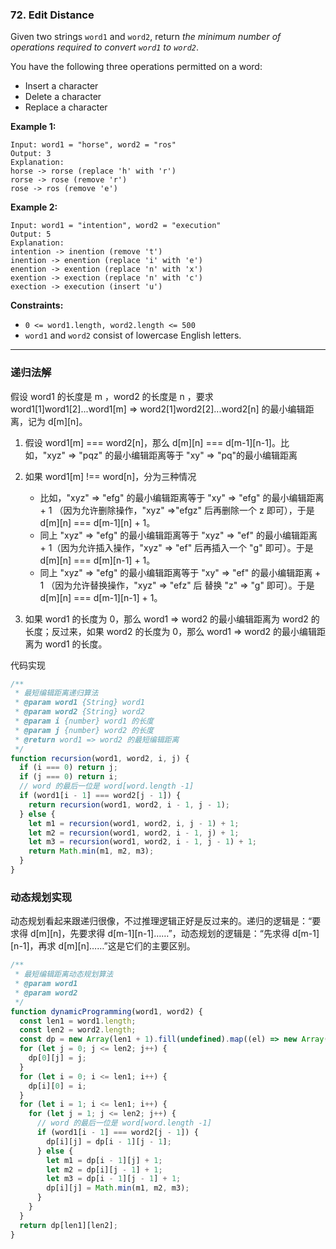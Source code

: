 ### 72. Edit Distance

Given two strings `word1` and `word2`, return *the minimum number of operations required to convert `word1` to `word2`*.

You have the following three operations permitted on a word:

- Insert a character
- Delete a character
- Replace a character

 

**Example 1:**

```
Input: word1 = "horse", word2 = "ros"
Output: 3
Explanation: 
horse -> rorse (replace 'h' with 'r')
rorse -> rose (remove 'r')
rose -> ros (remove 'e')
```

**Example 2:**

```
Input: word1 = "intention", word2 = "execution"
Output: 5
Explanation: 
intention -> inention (remove 't')
inention -> enention (replace 'i' with 'e')
enention -> exention (replace 'n' with 'x')
exention -> exection (replace 'n' with 'c')
exection -> execution (insert 'u')
```

 

**Constraints:**

- `0 <= word1.length, word2.length <= 500`
- `word1` and `word2` consist of lowercase English letters.



---



### 递归法解

假设 word1 的长度是 m ，word2 的长度是 n ，要求 word1[1]word1[2]...word1[m] => word2[1]word2[2]...word2[n] 的最小编辑距离，记为 d\[m][n]。

1. 假设 word1[m] \=== word2[n]，那么 d\[m][n] === d\[m-1][n-1]。比如，"xyz" => "pqz" 的最小编辑距离等于 "xy" => "pq"的最小编辑距离
2. 如果 word1[m] !== word[n]，分为三种情况
   - 比如，"xyz" => "efg" 的最小编辑距离等于 "xy" => "efg" 的最小编辑距离 + 1 （因为允许删除操作，"xyz" =>"efgz" 后再删除一个 z 即可），于是 d\[m][n] === d\[m-1][n] + 1。
   - 同上 "xyz" => "efg" 的最小编辑距离等于 "xyz" => "ef" 的最小编辑距离 + 1（因为允许插入操作，"xyz" => "ef" 后再插入一个 "g" 即可）。于是 d\[m][n] === d\[m][n-1] + 1。
   - 同上 "xyz" => "efg" 的最小编辑距离等于 "xy" => "ef" 的最小编辑距离 + 1 （因为允许替换操作，"xyz" => "efz" 后 替换 "z" => "g" 即可）。于是 d\[m][n] === d\[m-1][n-1] + 1。

3. 如果 word1 的长度为 0，那么 word1 => word2 的最小编辑距离为 word2 的长度；反过来，如果 word2 的长度为 0，那么 word1 => word2 的最小编辑距离为 word1 的长度。

代码实现

```javascript
/**
 * 最短编辑距离递归算法
 * @param word1 {String} word1
 * @param word2 {String} word2
 * @param i {number} word1 的长度
 * @param j {number} word2 的长度
 * @return word1 => word2 的最短编辑距离
 */
function recursion(word1, word2, i, j) {
  if (i === 0) return j;
  if (j === 0) return i;
  // word 的最后一位是 word[word.length -1]
  if (word1[i - 1] === word2[j - 1]) {
    return recursion(word1, word2, i - 1, j - 1);
  } else {
    let m1 = recursion(word1, word2, i, j - 1) + 1;
    let m2 = recursion(word1, word2, i - 1, j) + 1;
    let m3 = recursion(word1, word2, i - 1, j - 1) + 1;
    return Math.min(m1, m2, m3);
  }
}
```

### 动态规划实现

动态规划看起来跟递归很像，不过推理逻辑正好是反过来的。递归的逻辑是：“要求得 d\[m][n]，先要求得 d\[m-1][n-1]……”，动态规划的逻辑是：“先求得 d\[m-1][n-1]，再求 d\[m][n]……”这是它们的主要区别。

```javascript
/**
 * 最短编辑距离动态规划算法
 * @param word1
 * @param word2
 */
function dynamicProgramming(word1, word2) {
  const len1 = word1.length;
  const len2 = word2.length;
  const dp = new Array(len1 + 1).fill(undefined).map((el) => new Array(len2 + 1));
  for (let j = 0; j <= len2; j++) {
    dp[0][j] = j;
  }
  for (let i = 0; i <= len1; i++) {
    dp[i][0] = i;
  }
  for (let i = 1; i <= len1; i++) {
    for (let j = 1; j <= len2; j++) {
      // word 的最后一位是 word[word.length -1]
      if (word1[i - 1] === word2[j - 1]) {
        dp[i][j] = dp[i - 1][j - 1];
      } else {
        let m1 = dp[i - 1][j] + 1;
        let m2 = dp[i][j - 1] + 1;
        let m3 = dp[i - 1][j - 1] + 1;
        dp[i][j] = Math.min(m1, m2, m3);
      }
    }
  }
  return dp[len1][len2];
}
```



